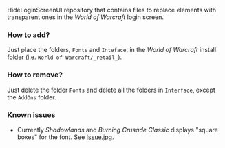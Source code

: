 HideLoginScreenUI repository that contains files to replace elements with transparent ones in the _World of Warcraft_ login screen.

### How to add?

Just place the folders, `Fonts` and `Inteface`, in the _World of Warcraft_ install folder (i.e. `World of Warcraft/_retail_`).

### How to remove?

Just delete the folder `Fonts` and delete all the folders in `Interface`, except the `AddOns` folder.

### Known issues

* Currently _Shadowlands_ and _Burning Crusade Classic_ displays "square boxes" for the font. See [Issue.jpg](Issue.jpg).